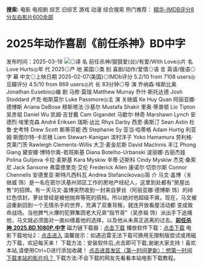 **搜索:** 电影 电视剧 综艺 旧综艺 游戏 动漫 综合搜索 热门推荐： [精华-IMDB评分8分左右影片600余部](https://www.dytt8.com/html/gndy/jddy/20160320/50510.html)
# 2025年动作喜剧《前任杀神》BD中字
发布时间：2025-03-18 
![](https://img9.doubanio.com/view/photo/l_ratio_poster/public/p2914951928.jpg)◎译 名 前任杀神/狠狠爱(台)/有爱/With Love◎片 名 Love Hurts◎年 代 2025◎产 地 美国◎类 别 喜剧/动作/爱情◎语 言 英语/俄语◎字 幕 中文◎上映日期 2025-02-07(美国)◎IMDb评分 5.2/10 from 7108 users◎豆瓣评分 4.5/10 from 869 users◎片 长 83分钟◎导 演 乔纳森·埃斯比奥 Jonathan Eusebio◎编 剧 马修·莫瑞 Matthew Murray 乔什·斯托达德 Josh Stoddard 卢克·帕斯莫尔 Luke Passmore◎主 演 关继威 Ke Huy Quan 阿丽亚娜·德博斯 Ariana DeBose 穆斯塔法·沙基尔 Mustafa Shakir 里奥·蒂普顿 Lio Tipton 吴彦祖 Daniel Wu 凯姆·吉甘戴 Cam Gigandet 马歇尔·林奇 Marshawn Lynch 安德烈·埃里克森 André Eriksen 瑞斯·达比 Rhys Darby 西恩·奥斯汀 Sean Astin 杜鲁·史考特 Drew Scott 斯蒂芬妮·西 Stephanie Sy 亚当·哈蒂格 Adam Hurtig 利亚姆·斯图尔特-卡尼根 Liam Stewart-Kanigan 滨村洋子 Yoko Hamamura 劳利格·克莱门茨 Rawleigh Clements-Willis 大卫·麦金尼斯 David MacInnis 丰江 Phong Giang 黛安娜·博特尔奥-若班斯基 Diana Botelho-Urbanski 波丽娜·古丽杰娃 Polina Gulijeva 卡拉·麦斯基 Kara Myskiw 辛蒂·迈斯科 Cindy Myskiw 杰克·桑索尼 Jack Sansone 弗雷德里克·艾伦 Frederick Allen 康诺尔·切奈尔斯 Connor Chennells 安德里亚·斯特凡西科瓦 Andrea Stefancikova◎简 介 马文·盖博（关继威 饰）是一名在密尔沃基州郊区工作的房地产经纪人，这里到处都有“房屋出售”的招牌。有一天马文·盖博突然收到一封来自萝丝（阿丽亚娜·德博斯 饰）的绯红色信封，萝丝曾经是被他抛弃等死的搭档，所以她对他超级不爽。现在，马文被迫重新回到一个无情杀手的世界，充满了双重背叛，就连开放看屋活动都 变成致命战场。当他脾气火爆的犯罪集团老大兄弟“指节哥”（吴彦祖 饰）派出手下追捕他，马文就必须面对一直纠缠着他的选择，以及他从未真正逃离的过去。[**前任杀神.2025.BD.1080P.中字**](magnet:?xt=urn:btih:229db6b28ae4170960efe23a2618cb7f6bb93933&dn=%e9%98%b3%e5%85%89%e7%94%b5%e5%bd%b1dygod.org.%e5%89%8d%e4%bb%bb%e6%9d%80%e7%a5%9e.2025.BD.1080P.%e4%b8%ad%e5%ad%97.mkv&tr=udp%3a%2f%2ftracker.opentrackr.org%3a1337%2fannounce&tr=udp%3a%2f%2fexodus.desync.com%3a6969%2fannounce) 磁力链下载器：[点击下载](https://dygod.org/js/bt.htm "qBittorrent") 播放软件下载：[点击下载](https://dygod.org/js/player.htm "PotPlayer") 电影下载地址2：[点击进入](https://dygod.org/ "阳光电影") 温馨提示：如遇迅雷无法下载可换用无限制版尝试或用磁力下载，欢迎每天来！  下载方法：安装软件后,点击即可下载,谢谢大家支持！喜欢本站,请使用Ctrl+D进行添加收藏！ [点击进首发区（第一时间更新）：想第一时间下载本站的影片吗？ ](https://www.ygdy8.net/)下载方法:不会下载的网友先看看本站电影下载教程。